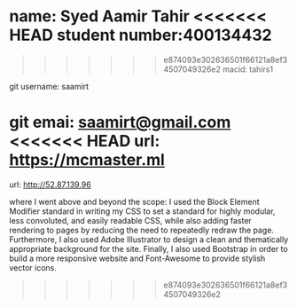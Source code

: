name: Syed Aamir Tahir
<<<<<<< HEAD
student number:400134432
=======

>>>>>>> e874093e302636501f66121a8ef34507049326e2
macid: tahirs1

git username: saamirt

git emai: saamirt@gmail.com
<<<<<<< HEAD
url: https://mcmaster.ml
=======

url: http://52.87.139.96

where I went above and beyond the scope: I used the Block Element Modifier standard in writing my CSS to set a standard for highly modular, less convoluted, and easily readable CSS, while also adding faster rendering to pages by reducing the need to repeatedly redraw the page. Furthermore, I also used Adobe Illustrator to design a clean and thematically appropriate background for the site. Finally, I also used Bootstrap in order to build a more responsive website and Font-Awesome to provide stylish vector icons.
>>>>>>> e874093e302636501f66121a8ef34507049326e2
